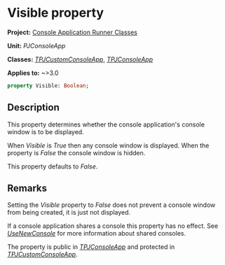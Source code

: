 # Visible property

**Project:** [Console Application Runner Classes](../API.md)

**Unit:** _PJConsoleApp_

**Classes:** [_TPJCustomConsoleApp_](./TPJCustomConsoleApp.md), [_TPJConsoleApp_](./TPJConsoleApp.md)

**Applies to:** ~>3.0

```pascal
property Visible: Boolean;
```

## Description

This property determines whether the console application's console window is to be displayed.

When _Visible_ is _True_ then any console window is displayed. When the property is _False_ the console window is hidden.

This property defaults to _False_.

## Remarks

Setting the _Visible_ property to _False_ does not prevent a console window from being created, it is just not displayed.

If a console application shares a console this property has no effect. See [_UseNewConsole_](./TPJCustomConsoleApp-UseNewConsole.md) for more information about shared consoles.

The property is public in [_TPJConsoleApp_](./TPJConsoleApp.md) and protected in [_TPJCustomConsoleApp_](./TPJCustomConsoleApp.md).

